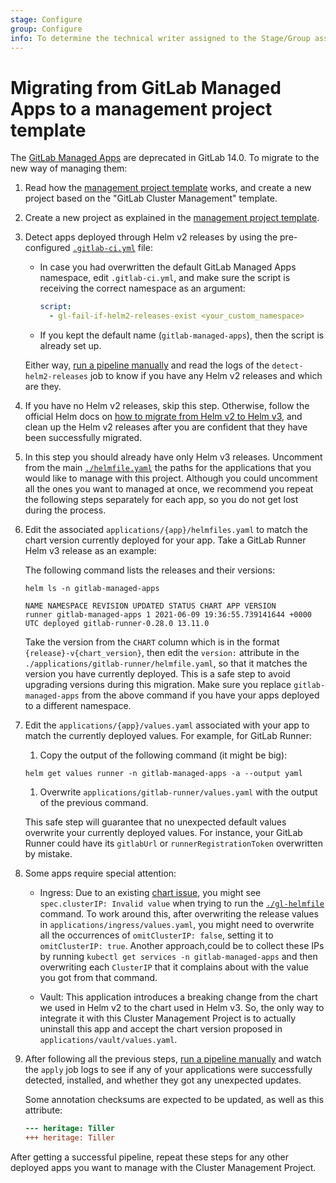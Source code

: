 ```yaml
---
stage: Configure
group: Configure
info: To determine the technical writer assigned to the Stage/Group associated with this page, see https://about.gitlab.com/handbook/engineering/ux/technical-writing/#assignments
---
```


# Migrating from GitLab Managed Apps to a management project template

The [GitLab Managed Apps](applications.md) are deprecated in GitLab 14.0. To migrate to the new way of managing them:

1. Read how the [management project template](management_project_template.md) works, and
   create a new project based on the "GitLab Cluster Management" template.
1. Create a new project as explained in the [management project template](management_project_template.md).
1. Detect apps deployed through Helm v2 releases by using the pre-configured [`.gitlab-ci.yml`](management_project_template.md#the-gitlab-ciyml-file) file:
    - In case you had overwritten the default GitLab Managed Apps namespace, edit `.gitlab-ci.yml`,
      and make sure the script is receiving the correct namespace as an argument:

      ```yaml
      script:
        - gl-fail-if-helm2-releases-exist <your_custom_namespace>
      ```

    - If you kept the default name (`gitlab-managed-apps`), then the script is already
      set up.

   Either way, [run a pipeline manually](../../ci/pipelines/index.md#run-a-pipeline-manually) and read the logs of the
   `detect-helm2-releases` job to know if you have any Helm v2 releases and which are they.

1. If you have no Helm v2 releases, skip this step. Otherwise, follow the official Helm docs on
   [how to migrate from Helm v2 to Helm v3](https://helm.sh/blog/migrate-from-helm-v2-to-helm-v3/),
   and clean up the Helm v2 releases after you are confident that they have been successfully migrated.

1. In this step you should already have only Helm v3 releases.
   Uncomment from the main [`./helmfile.yaml`](management_project_template.md#the-main-helmfileyml-file) the paths for the
   applications that you would like to manage with this project. Although you could uncomment all the ones you want to
   managed at once, we recommend you repeat the following steps separately for each app, so you do not get lost during
   the process.
1. Edit the associated `applications/{app}/helmfiles.yaml` to match the chart version currently deployed
   for your app. Take a GitLab Runner Helm v3 release as an example:

   The following command lists the releases and their versions:

   ```shell
   helm ls -n gitlab-managed-apps
   
   NAME NAMESPACE REVISION UPDATED STATUS CHART APP VERSION
   runner gitlab-managed-apps 1 2021-06-09 19:36:55.739141644 +0000 UTC deployed gitlab-runner-0.28.0 13.11.0
   ```

   Take the version from the `CHART` column which is in the format `{release}-v{chart_version}`,
   then edit the `version:` attribute in the `./applications/gitlab-runner/helmfile.yaml`, so that it matches the version
   you have currently deployed. This is a safe step to avoid upgrading versions during this migration.
   Make sure you replace `gitlab-managed-apps` from the above command if you have your apps deployed to a different
   namespace.

1. Edit the `applications/{app}/values.yaml` associated with your app to match the currently
   deployed values. For example, for GitLab Runner:

    1. Copy the output of the following command (it might be big):

   ```shell
   helm get values runner -n gitlab-managed-apps -a --output yaml
   ```

    1. Overwrite `applications/gitlab-runner/values.yaml` with the output of the previous command.

   This safe step will guarantee that no unexpected default values overwrite your currently deployed values.
   For instance, your GitLab Runner could have its `gitlabUrl` or `runnerRegistrationToken` overwritten by mistake.

1. Some apps require special attention:

    - Ingress: Due to an existing [chart issue](https://github.com/helm/charts/pull/13646), you might see
      `spec.clusterIP: Invalid value` when trying to run the [`./gl-helmfile`](management_project_template.md#the-gitlab-ciyml-file)
      command. To work around this, after overwriting the release values in `applications/ingress/values.yaml`,
      you might need to overwrite all the occurrences of `omitClusterIP: false`, setting it to `omitClusterIP: true`.
      Another approach,could be to collect these IPs by running `kubectl get services -n gitlab-managed-apps`
      and then overwriting each `ClusterIP` that it complains about with the value you got from that command.

    - Vault: This application introduces a breaking change from the chart we used in Helm v2 to the chart
      used in Helm v3. So, the only way to integrate it with this Cluster Management Project is to actually uninstall this app and accept the
      chart version proposed in `applications/vault/values.yaml`.

1. After following all the previous steps, [run a pipeline manually](../../ci/pipelines/index.md#run-a-pipeline-manually)
   and watch the `apply` job logs to see if any of your applications were successfully detected, installed, and whether they got any
   unexpected updates.

   Some annotation checksums are expected to be updated, as well as this attribute:

   ```diff
   --- heritage: Tiller
   +++ heritage: Tiller
   ```

After getting a successful pipeline, repeat these steps for any other deployed apps
you want to manage with the Cluster Management Project.
